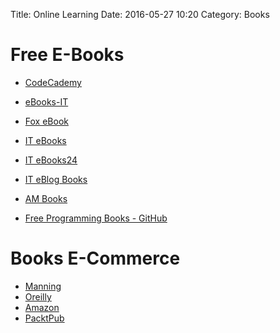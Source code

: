 Title: Online Learning
Date: 2016-05-27 10:20
Category: Books

# Free E-Books
- [CodeCademy](https://www.codecademy.com/)
- [eBooks-IT](https://ebooks-it.org/)
- [Fox eBook](http://www.foxebook.net/)
- [IT eBooks](http://it-ebooks.info/)
- [IT eBooks24](https://it-ebooks24.com/)
- [IT eBlog Books](http://books.iteblog.com/)
- [AM Books](http://am-books.com/)

- [Free Programming Books - GitHub](https://github.com/vhf/free-programming-books)

# Books E-Commerce
- [Manning](https://www.manning.com/)
- [Oreilly](http://www.oreilly.com/)
- [Amazon](http://www.amazon.com/)
- [PacktPub](http://packtpub.com/)
